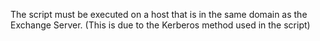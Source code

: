 The script must be executed on a host that is in the same domain as the Exchange Server.
(This is due to the Kerberos method used in the script)
